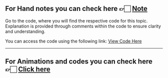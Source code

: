 For Hand notes you can check here 👉🏻 [Note]()
---
Go to the code, where you will find the respective code for this topic. Explanation is provided through comments within the code to ensure clarity and understanding.

You can access the code using the following link:
[View Code Here](https://github.com/AbuTaher003/Machine-Learning-ML/blob/main/Code/58_Stochastic_gradient_descent.ipynb)

---
For Animations and codes you can check here 👉🏻 [Click here]()
---

